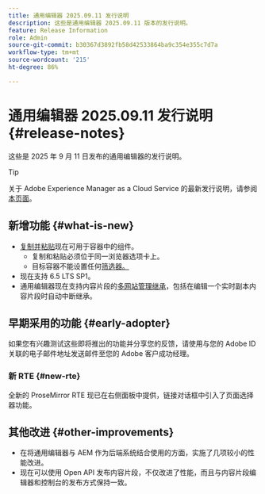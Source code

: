 ```yaml
---
title: 通用编辑器 2025.09.11 发行说明
description: 这些是通用编辑器 2025.09.11 版本的发行说明。
feature: Release Information
role: Admin
source-git-commit: b30367d3892fb58d42533864ba9c354e355c7d7a
workflow-type: tm+mt
source-wordcount: '215'
ht-degree: 86%

---
```



# 通用编辑器 2025.09.11 发行说明 {#release-notes}

这些是 2025 年 9 月 11 日发布的通用编辑器的发行说明。

>[!TIP]
>
>关于 Adobe Experience Manager as a Cloud Service 的最新发行说明，请参阅[本页面](/help/release-notes/release-notes-cloud/release-notes-current.md)。

## 新增功能 {#what-is-new}

* [复制并粘贴](/help/sites-cloud/authoring/universal-editor/authoring.md#copy-paste)现在可用于容器中的组件。
   * 复制和粘贴必须位于同一浏览器选项卡上。
   * 目标容器不能设置任何[筛选器。](/help/implementing/universal-editor/filtering.md)
* 现在支持 6.5 LTS SP1。
* 通用编辑器现在支持内容片段的[多网站管理继承](/help/sites-cloud/authoring/universal-editor/inheritance.md)，包括在编辑一个实时副本内容片段时自动中断继承。

## 早期采用的功能 {#early-adopter}

如果您有兴趣测试这些即将推出的功能并分享您的反馈，请使用与您的 Adobe ID 关联的电子邮件地址发送邮件至您的 Adobe 客户成功经理。

### 新 RTE {#new-rte}

全新的 ProseMirror RTE 现已在右侧面板中提供，链接对话框中引入了页面选择器功能。

## 其他改进 {#other-improvements}

* 在将通用编辑器与 AEM 作为后端系统结合使用的方面，实施了几项较小的性能改进。
* 现在可以使用 Open API 发布内容片段，不仅改进了性能，而且与内容片段编辑器和控制台的发布方式保持一致。
